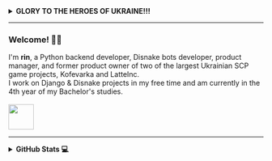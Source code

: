 <details>

<summary><b>GLORY TO THE HEROES OF UKRAINE!!!</b></summary>

[![IMAGE ALT TEXT](https://i.imgur.com/GFVyfi9.png)](https://youtu.be/R9VRSd8rCyI "NO MERCY. GLORY TO THE HEROES OF UKRAINE!!!")

</details>

<link rel="stylesheet" type='text/css' href="https://cdn.jsdelivr.net/gh/devicons/devicon@latest/devicon.min.css" />


------

### Welcome! 🧙‍♂️
I'm <b>rin</b>, a Python backend developer, Disnake bots developer, product manager, and former product owner of two of the largest Ukrainian SCP
game projects, Kofevarka and LatteInc. </br> I work on Django & Disnake projects in my free time and am currently in the 4th year of my Bachelor's studies. <br> <br>
<img height="50" src="https://skillicons.dev/icons?i=python,django,fastapi,bots,cpp,docker,mysql,postgresql,mongodb,redis,git,github,postman,figma"/>

------

<details>

<summary><b>GitHub Stats 💻</b></summary>

<br>
<img height="165em" src="https://github-readme-stats.vercel.app/api?username=lilarin&show_icons=true&locale=en&layout=compact&theme=tokyonight" alt="lilarin"/>
<img height="165em" src="https://streak-stats.demolab.com?user=lilarin&theme=tokyonight&date_format=M%20j%5B%2C%20Y%5D&hide_current_streak=true" alt="lilarin"/>
</details>
